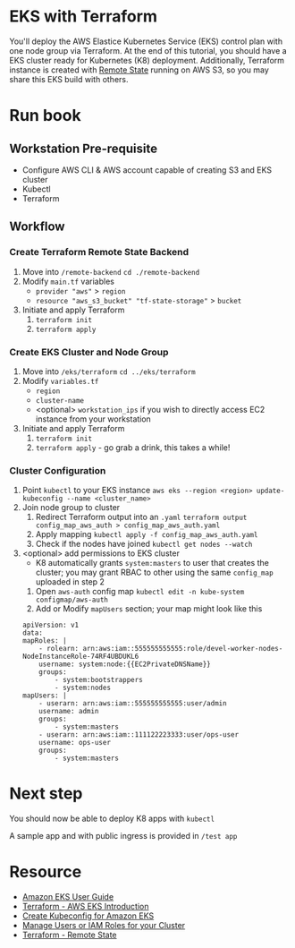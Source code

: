 # EKS with Terraform
You'll deploy the AWS Elastice Kubernetes Service (EKS) control plan with one node group via Terraform. At the end of this tutorial, you should have a EKS cluster ready for Kubernetes (K8) deployment. Additionally, Terraform instance is created with [Remote State](https://www.terraform.io/docs/state/remote.html) running on AWS S3, so you may share this EKS build with others.

# Run book 
## Workstation Pre-requisite
* Configure AWS CLI & AWS account capable of creating S3 and EKS cluster
* Kubectl
* Terraform
## Workflow
### Create Terraform Remote State Backend
1. Move into `/remote-backend`
    `cd ./remote-backend`
2. Modify `main.tf` variables
   * `provider "aws"` > `region`
   * `resource "aws_s3_bucket" "tf-state-storage"` > `bucket`
3. Initiate and apply Terraform
   1. `terraform init`
   2. `terraform apply`

### Create EKS Cluster and Node Group
1. Move into `/eks/terraform`
    `cd ../eks/terraform`
2. Modify `variables.tf`
   * `region`
   * `cluster-name`
   * \<optional> `workstation_ips` if you wish to directly access EC2 instance from your workstation 
3. Initiate and apply Terraform 
   1. `terraform init`
   2. `terraform apply` - go grab a drink, this takes a while!

### Cluster Configuration
1. Point `kubectl` to your EKS instance
`aws eks --region <region> update-kubeconfig --name <cluster_name>`
1. Join node group to cluster
   1. Redirect Terraform output into an `.yaml`
    `terraform output config_map_aws_auth > config_map_aws_auth.yaml`
   2. Apply mapping
    `kubectl apply -f config_map_aws_auth.yaml`
   3. Check if the nodes have joined
    `kubectl get nodes --watch`
2. \<optional> add permissions to EKS cluster
   * K8 automatically grants `system:masters` to user that creates the cluster; you may grant RBAC to other using the same `config_map` uploaded in step 2
    1. Open `aws-auth` config map
    `kubectl edit -n kube-system configmap/aws-auth`
    1. Add or Modify `mapUsers` section; your map might look like this
    ```
    apiVersion: v1
    data:
    mapRoles: |
        - rolearn: arn:aws:iam::555555555555:role/devel-worker-nodes-NodeInstanceRole-74RF4UBDUKL6
        username: system:node:{{EC2PrivateDNSName}}
        groups:
            - system:bootstrappers
            - system:nodes
    mapUsers: |
        - userarn: arn:aws:iam::555555555555:user/admin
        username: admin
        groups:
            - system:masters
        - userarn: arn:aws:iam::111122223333:user/ops-user
        username: ops-user
        groups:
            - system:masters
    ```
# Next step
You should now be able to deploy K8 apps with `kubectl`

A sample app and with public ingress is provided in `/test app`

# Resource
* [Amazon EKS User Guide](https://docs.aws.amazon.com/eks/latest/userguide/eks-ug.pdf)
* [Terraform - AWS EKS Introduction](https://learn.hashicorp.com/terraform/aws/eks-intro)
* [Create Kubeconfig for Amazon EKS](https://docs.aws.amazon.com/eks/latest/userguide/create-kubeconfig.html)
* [Manage Users or IAM Roles for your Cluster](https://docs.aws.amazon.com/eks/latest/userguide/add-user-role.html)
* [Terraform - Remote State](https://www.terraform.io/docs/state/remote.html)